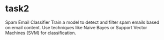 # task2
Spam Email Classifier  Train a model to detect and filter spam emails based on email content. Use techniques like Naive Bayes or Support Vector Machines (SVM) for classification.
